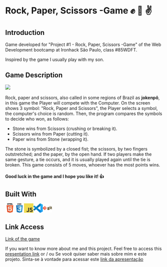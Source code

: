 # Rock, Paper, Scissors -Game ✊ 🤚 ✌️

## Introduction

Game developed for "Project #1 - Rock, Paper, Scissors -Game" of the Web Development bootcamp at Ironhack São Paulo, class #85WDFT.

Inspired by the game I usually play with my son.

## Game Description

<code><img height="" src="https://i.imgur.com/XeeggKv.png"></code>

Rock, paper and scissors, also called in some regions of Brazil as **jokenpô**, in this game the Player will compete with the Computer. On the screen shows 3 symbol: "Rock, Paper and Scissors", the Player selects a symbol, the computer's choice is random.
Then, the program compares the symbols to decide who won, as follows:

- Stone wins from Scissors (crushing or breaking it).
- Scissors wins from Paper (cutting it).
- Paper wins from Stone (wrapping it).

The stone is symbolized by a closed fist; the scissors, by two fingers outstretched; and the paper, by the open hand. If two players make the same gesture, a tie occurs, and it is usually played again until the tie is broken. This game consists of 5 moves, whoever has the most points wins.

#### Good luck in the game and I hope you like it! 👍

## Built With

<code><img height="30" src="https://raw.githubusercontent.com/github/explore/80688e429a7d4ef2fca1e82350fe8e3517d3494d/topics/html/html.png"></code><code><img height="30" src="https://raw.githubusercontent.com/github/explore/80688e429a7d4ef2fca1e82350fe8e3517d3494d/topics/css/css.png"></code><code><img height="30" src="https://raw.githubusercontent.com/github/explore/80688e429a7d4ef2fca1e82350fe8e3517d3494d/topics/javascript/javascript.png"></code><code><img height="30" src="https://raw.githubusercontent.com/github/explore/80688e429a7d4ef2fca1e82350fe8e3517d3494d/topics/visual-studio-code/visual-studio-code.png"></code><code><img height="30" src="https://raw.githubusercontent.com/github/explore/80688e429a7d4ef2fca1e82350fe8e3517d3494d/topics/git/git.png"></code>

## Link Access

[Link of the game](https://fabiolpgomes.github.io/IronHack-Project1/)

If you want to know more about me and this project. Feel free to access this [presentation link](https://docs.google.com/presentation/d/1GvDJ1VO10tuOvlnd__RAF4_7HWrVAV6rN4MZeimJe9M/edit?usp=sharing)
or / ou
Se você quiser saber mais sobre mim e este projeto. Sinta-se à vontade para acessar este [link da apresentação](https://docs.google.com/presentation/d/1GvDJ1VO10tuOvlnd__RAF4_7HWrVAV6rN4MZeimJe9M/edit?usp=sharing)
